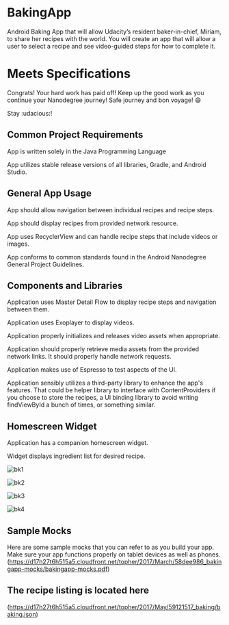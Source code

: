# BakingApp
Android Baking App that will allow Udacity’s resident baker-in-chief, Miriam, to share her recipes with the world. You will create an app that will allow a user to select a recipe and see video-guided steps for how to complete it.



# Meets Specifications


Congrats! Your hard work has paid off! Keep up the good work as you continue your Nanodegree journey! Safe journey and bon voyage! :smile:

Stay :udacious:!

## Common Project Requirements


App is written solely in the Java Programming Language



App utilizes stable release versions of all libraries, Gradle, and Android Studio.



## General App Usage


App should allow navigation between individual recipes and recipe steps.



App should display recipes from provided network resource.



App uses RecyclerView and can handle recipe steps that include videos or images.



App conforms to common standards found in the Android Nanodegree General Project Guidelines.



## Components and Libraries


Application uses Master Detail Flow to display recipe steps and navigation between them.



Application uses Exoplayer to display videos.



Application properly initializes and releases video assets when appropriate.



Application should properly retrieve media assets from the provided network links. It should properly handle network requests.



Application makes use of Espresso to test aspects of the UI.



Application sensibly utilizes a third-party library to enhance the app's features. That could be helper library to interface with ContentProviders if you choose to store the recipes, a UI binding library to avoid writing findViewById a bunch of times, or something similar.



## Homescreen Widget


Application has a companion homescreen widget.



Widget displays ingredient list for desired recipe.


![bk1](https://user-images.githubusercontent.com/45606322/53661994-fe9e8d80-3c1e-11e9-87de-ab0baf5ad9e5.png)

![bk2](https://user-images.githubusercontent.com/45606322/53662003-06f6c880-3c1f-11e9-95d2-f762bc50c8cd.png)

![bk3](https://user-images.githubusercontent.com/45606322/53662010-0bbb7c80-3c1f-11e9-9c74-ec32ef0af6b9.png)

![bk4](https://user-images.githubusercontent.com/45606322/53662017-10803080-3c1f-11e9-82e2-e2f67a3d7bb9.png)


## Sample Mocks
Here are some sample mocks that you can refer to as you build your app. Make sure your app functions properly on tablet devices as well as phones. (https://d17h27t6h515a5.cloudfront.net/topher/2017/March/58dee986_bakingapp-mocks/bakingapp-mocks.pdf)


## The recipe listing is located here
(https://d17h27t6h515a5.cloudfront.net/topher/2017/May/59121517_baking/baking.json)

